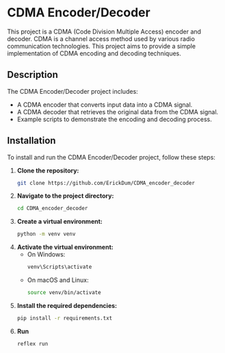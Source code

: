 # CDMA Encoder/Decoder

This project is a CDMA (Code Division Multiple Access) encoder and decoder. CDMA is a channel access method used by various radio communication technologies. This project aims to provide a simple implementation of CDMA encoding and decoding techniques.

## Description

The CDMA Encoder/Decoder project includes:
- A CDMA encoder that converts input data into a CDMA signal.
- A CDMA decoder that retrieves the original data from the CDMA signal.
- Example scripts to demonstrate the encoding and decoding process.

## Installation

To install and run the CDMA Encoder/Decoder project, follow these steps:

1. **Clone the repository:**
    ```bash
    git clone https://github.com/ErickDum/CDMA_encoder_decoder
    ```
2. **Navigate to the project directory:**
    ```bash
    cd CDMA_encoder_decoder
    ```
3. **Create a virtual environment:**
    ```bash
    python -m venv venv
    ```
4. **Activate the virtual environment:**
    - On Windows:
        ```bash
        venv\Scripts\activate
        ```
    - On macOS and Linux:
        ```bash
        source venv/bin/activate
        ```
5. **Install the required dependencies:**
    ```bash
    pip install -r requirements.txt
    ```
6. **Run**
    ```bash
    reflex run 
    ```

